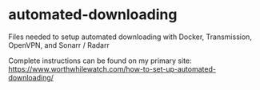 # automated-downloading

Files needed to setup automated downloading with Docker, Transmission, OpenVPN, and Sonarr / Radarr

Complete instructions can be found on my primary site: https://www.worthwhilewatch.com/how-to-set-up-automated-downloading/
